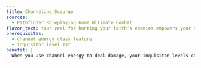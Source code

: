 ```yaml
---
title: Channeling Scourge
sources:
  - Pathfinder Roleplaying Game Ultimate Combat
flavor_text: Your zeal for hunting your faith's enemies empowers your ability to channel divine energy, as long as you channel that energy for harm.
prerequisites:
  - channel energy class feature
  - inquisitor level 1st
benefit: |
  When you use channel energy to deal damage, your inquisitor levels count as cleric levels for determining the number of damage dice and the saving throw DC.
---
```


